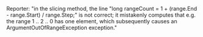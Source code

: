 Reporter: "in the slicing method, the line "long rangeCount = 1 + (range.End - range.Start) / range.Step;" is not correct; it mistakenly computes that e.g. the range 1 .. 2 .. 0 has one element, which subsequently causes an ArgumentOutOfRangeException exception."